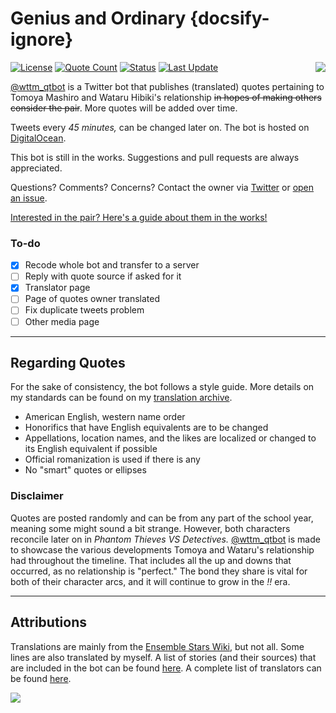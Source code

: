 # Genius and Ordinary {docsify-ignore}

<img align="right" style="max-width:50%;max-height:auto" src="https://user-images.githubusercontent.com/23179278/87398281-85c97880-c56a-11ea-9510-044666dafcf2.png">

[![License](https://img.shields.io/github/license/watatomo/wttm_qtbot)](https://github.com/watatomo/wttm_qtbot/blob/master/LICENSE)
[![Quote Count](https://img.shields.io/badge/quote%20count-424-blue.svg)](stories.md)
[![Status](https://img.shields.io/badge/status-running-brightgreen.svg)](https://twitter.com/wttm_qtbot)
[![Last Update](https://img.shields.io/badge/last%20update-7%2F21%2F2021-blueviolet)](https://github.com/watatomo/wttm_qtbot/commits/master)

[@wttm_qtbot](https://twitter.com/wttm_qtbot) is a Twitter bot that publishes (translated) quotes pertaining to Tomoya Mashiro and Wataru Hibiki's relationship ~~in hopes of making others consider the pair~~. More quotes will be added over time.

Tweets every *45 minutes,* can be changed later on. The bot is hosted on [DigitalOcean](https://www.digitalocean.com/).

This bot is still in the works. Suggestions and pull requests are always appreciated.

Questions? Comments? Concerns? Contact the owner via [Twitter](https://twitter.com/riamuyumemi) or [open an issue](https://github.com/watatomo/wttm_qtbot/issues).

[Interested in the pair? Here's a guide about them in the works!](https://rebrand.ly/wttm_guide)

### To-do

- [x] Recode whole bot and transfer to a server
- [ ] Reply with quote source if asked for it
- [x] Translator page
- [ ] Page of quotes owner translated
- [ ] Fix duplicate tweets problem
- [ ] Other media page

---

## Regarding Quotes

For the sake of consistency, the bot follows a style guide. More details on my standards can be found on my [translation archive](https://watatomo.github.io/tl/about/#Personal-Style-Guide).

- American English, western name order
- Honorifics that have English equivalents are to be changed
- Appellations, location names, and the likes are localized or changed to its English equivalent if possible
- Official romanization is used if there is any
- No "smart" quotes or ellipses

### Disclaimer

Quotes are posted randomly and can be from any part of the school year, meaning some might sound a bit strange. However, both characters reconcile later on in *Phantom Thieves VS Detectives.* [@wttm_qtbot](https://twitter.com/wttm_qtbot) is made to showcase the various developments Tomoya and Wataru's relationship had throughout the timeline. That includes all the up and downs that occurred, as no relationship is "perfect." The bond they share is vital for both of their character arcs, and it will continue to grow in the *!!* era.

---

## Attributions

Translations are mainly from the [Ensemble Stars Wiki](https://ensemble-stars.fandom.com), but not all. Some lines are also translated by myself. A list of stories (and their sources) that are included in the bot can be found [here](stories.md). A complete list of translators can be found [here](translators.md).

<img style="max-width:100%;max-height:auto" src="img/shitpost.png">
